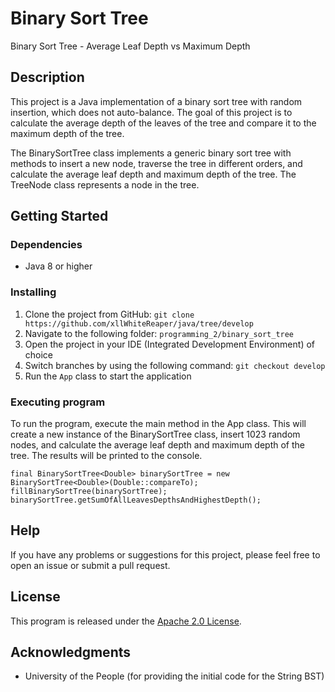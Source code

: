 # Binary Sort Tree

Binary Sort Tree - Average Leaf Depth vs Maximum Depth

## Description

This project is a Java implementation of a binary sort tree with random insertion, which does not auto-balance. The goal of this project is to calculate the average depth of the leaves of the tree and compare it to the maximum depth of the tree.

The BinarySortTree class implements a generic binary sort tree with methods to insert a new node, traverse the tree in different orders, and calculate the average leaf depth and maximum depth of the tree. The TreeNode class represents a node in the tree.

## Getting Started

### Dependencies

- Java 8 or higher

### Installing

1. Clone the project from GitHub: `git clone https://github.com/xllWhiteReaper/java/tree/develop`
2. Navigate to the following folder: `programming_2/binary_sort_tree`
3. Open the project in your IDE (Integrated Development Environment) of choice
4. Switch branches by using the following command: `git checkout develop`
5. Run the `App` class to start the application

### Executing program

To run the program, execute the main method in the App class. This will create a new instance of the BinarySortTree class, insert 1023 random nodes, and calculate the average leaf depth and maximum depth of the tree. The results will be printed to the console.

```
final BinarySortTree<Double> binarySortTree = new BinarySortTree<Double>(Double::compareTo);
fillBinarySortTree(binarySortTree);
binarySortTree.getSumOfAllLeavesDepthsAndHighestDepth();

```

## Help

If you have any problems or suggestions for this project, please feel free to open an issue or submit a pull request.

## License

This program is released under the [Apache 2.0 License](https://www.apache.org/licenses/LICENSE-2.0).

## Acknowledgments

- University of the People (for providing the initial code for the String BST)
